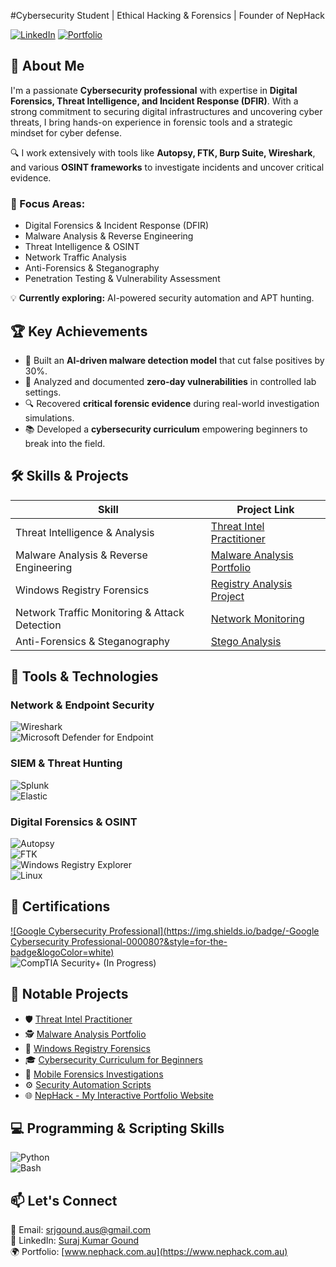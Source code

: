 
#Cybersecurity Student | Ethical Hacking & Forensics | Founder of NepHack

[![LinkedIn](https://img.shields.io/badge/-LinkedIn-0072b1?&style=for-the-badge&logo=linkedin&logoColor=white)](https://www.linkedin.com/in/suraj-gound) [![Portfolio](https://img.shields.io/badge/-Visit_My_Portfolio-black?&style=for-the-badge&logo=github&logoColor=white)](https://www.nephack.com.au)

## 🎯 About Me

I'm a passionate **Cybersecurity professional** with expertise in **Digital Forensics, Threat Intelligence, and Incident Response (DFIR)**. With a strong commitment to securing digital infrastructures and uncovering cyber threats, I bring hands-on experience in forensic tools and a strategic mindset for cyber defense.

🔍 I work extensively with tools like **Autopsy, FTK, Burp Suite, Wireshark**, and various **OSINT frameworks** to investigate incidents and uncover critical evidence.

### 🔐 Focus Areas:
- Digital Forensics & Incident Response (DFIR)  
- Malware Analysis & Reverse Engineering  
- Threat Intelligence & OSINT  
- Network Traffic Analysis  
- Anti-Forensics & Steganography  
- Penetration Testing & Vulnerability Assessment  

💡 **Currently exploring:** AI-powered security automation and APT hunting.

## 🏆 Key Achievements

- 🧠 Built an **AI-driven malware detection model** that cut false positives by 30%.  
- 🐞 Analyzed and documented **zero-day vulnerabilities** in controlled lab settings.  
- 🔍 Recovered **critical forensic evidence** during real-world investigation simulations.  
- 📚 Developed a **cybersecurity curriculum** empowering beginners to break into the field.

## 🛠️ Skills & Projects

| Skill                                         | Project Link |
|-----------------------------------------------|--------------|
| Threat Intelligence & Analysis               | [Threat Intel Practitioner](https://github.com/srjgoundaus/Threat-Intel) |
| Malware Analysis & Reverse Engineering       | [Malware Analysis Portfolio](https://github.com/srjgoundaus/Malware-Analysis) |
| Windows Registry Forensics                   | [Registry Analysis Project](https://github.com/srjgoundaus/Windows-Registry) |
| Network Traffic Monitoring & Attack Detection | [Network Monitoring](https://github.com/srjgoundaus/Network-Monitoring) |
| Anti-Forensics & Steganography               | [Stego Analysis](https://github.com/srjgoundaus/Steganography-Analysis) |

## 🧰 Tools & Technologies

### Network & Endpoint Security  
![Wireshark](https://img.shields.io/badge/-Wireshark-1679A7?&style=for-the-badge&logo=Wireshark&logoColor=white)  
![Microsoft Defender for Endpoint](https://img.shields.io/badge/-Microsoft_Defender_for_Endpoint-00A4EF?&style=for-the-badge&logo=Microsoft&logoColor=white)

### SIEM & Threat Hunting  
![Splunk](https://img.shields.io/badge/-Splunk-000000?&style=for-the-badge&logo=Splunk&logoColor=white)  
![Elastic](https://img.shields.io/badge/-Elastic-005571?&style=for-the-badge&logo=Elastic&logoColor=white)

### Digital Forensics & OSINT  
![Autopsy](https://img.shields.io/badge/-Autopsy-000000?&style=for-the-badge&logoColor=white)  
![FTK](https://img.shields.io/badge/-FTK-FF4500?&style=for-the-badge&logoColor=white)  
![Windows Registry Explorer](https://img.shields.io/badge/-Windows_Registry_Explorer-4B0082?&style=for-the-badge&logoColor=white)  
![Linux](https://img.shields.io/badge/-Linux-FCC624?&style=for-the-badge&logo=linux&logoColor=black)

## 📜 Certifications

[![Google Cybersecurity Professional](https://img.shields.io/badge/-Google Cybersecurity Professional-000080?&style=for-the-badge&logoColor=white)](https://www.coursera.org/professional-certificates/google-cybersecurity)  
![CompTIA Security+ (In Progress)](https://img.shields.io/badge/-CompTIA_Security+:_In_Progress...-4D4D4D?&style=for-the-badge&logoColor=white)

## 🚀 Notable Projects

- 🛡️ [Threat Intel Practitioner](https://github.com/srjgoundaus/Threat-Intel)  
- 🕵️ [Malware Analysis Portfolio](https://github.com/srjgoundaus/Malware-Analysis)  
- 🔎 [Windows Registry Forensics](https://github.com/srjgoundaus/Windows-Registry)  
- 🎓 [Cybersecurity Curriculum for Beginners](https://github.com/srjgoundaus/Cybersecurity-Training)  
- 📱 [Mobile Forensics Investigations](https://github.com/srjgoundaus/Mobile-Forensics)  
- ⚙️ [Security Automation Scripts](https://github.com/srjgoundaus/Security-Automation)  
- 🌐 [NepHack - My Interactive Portfolio Website](https://www.nephack.com.au)

## 💻 Programming & Scripting Skills

![Python](https://img.shields.io/badge/Python-blue?style=for-the-badge&logo=python)  
![Bash](https://img.shields.io/badge/Bash-black?style=for-the-badge&logo=gnu-bash)

## 📫 Let's Connect

📧 Email: [srjgound.aus@gmail.com](mailto:srjgound.aus@gmail.com)  
💼 LinkedIn: [Suraj Kumar Gound](https://www.linkedin.com/in/suraj-gound)  
🌍 Portfolio: [www.nephack.com.au](https://www.nephack.com.au)

